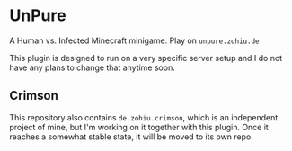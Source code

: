# UnPure
A Human vs. Infected Minecraft minigame. Play on `unpure.zohiu.de`

This plugin is designed to run on a very specific server setup and I do
not have any plans to change that anytime soon.

## Crimson
This repository also contains `de.zohiu.crimson`, which is an independent
project of mine, but I'm working on it together with this plugin. Once it
reaches a somewhat stable state, it will be moved to its own repo.